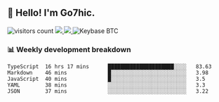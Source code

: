 ## 👋 Hello! I'm Go7hic.

 ![visitors count](https://visitors-by-url-pls-dont-use-this-in-your-repo.vercel.app/Go7hic-github-readme)
 <a href="https://twitter.com/Go7hic">
    <img src="https://img.shields.io/badge/-@Go7hic-1ca0f1?style=flat-square&labelColor=1ca0f1&logo=twitter&logoColor=white&link=https://twitter.com/Go7hic">
   <a/>
   <a href="mailto:gtfx0209@gmail.com">
    <img src="https://img.shields.io/badge/-gtfx0209@gmail.com-c14438?style=flat-square&logo=Gmail&logoColor=white&link=mailto:gtfx0209@gmail.com">
   <a/>
    ![Keybase BTC](https://img.shields.io/keybase/btc/Go7hic)
 <!--
🔭 I’m currently working
🌱 I’m currently learning
💬 Ask me about 
📫 How to reach me: 
⚡ Fun fact: 
-->
 <!--
![My Github Stats](https://github-readme-stats.vercel.app/api?username=Go7hic&show_icons=true&count_private=true)

-->

### 📊 Weekly development breakdown
<!--START_SECTION:waka-->
```text
TypeScript  16 hrs 17 mins      █████████████████████░░░░   83.63 
Markdown    46 mins             █░░░░░░░░░░░░░░░░░░░░░░░░   3.98 
JavaScript  40 mins             █░░░░░░░░░░░░░░░░░░░░░░░░   3.5 
YAML        38 mins             ░░░░░░░░░░░░░░░░░░░░░░░░░   3.3 
JSON        37 mins             ░░░░░░░░░░░░░░░░░░░░░░░░░   3.22
```
<!--END_SECTION:waka-->

